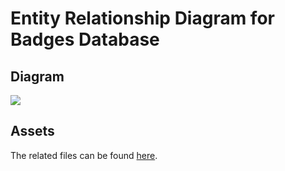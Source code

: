 # Entity Relationship Diagram for Badges Database

## Diagram

![](https://gitlab.com/fedora/websites-apps/fedora-badges/accolades-api/-/raw/main/docs/mdrn.png)

## Assets

The related files can be found [here](https://gitlab.com/fedora/websites-apps/fedora-badges/accolades-api/-/blob/main/docs/mdrn.drawio).
